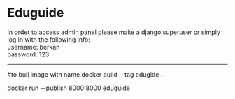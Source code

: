 # Eduguide

In order to access admin panel please make a django superuser or simply log in with the following info:
<br>
username: berkan
<br>
password: 123

<hr>

#to buil image with name
docker build --tag edugide .


docker run --publish 8000:8000 eduguide